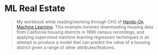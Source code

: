 # ML Real Estate

> My workbook while reading/working through CH2 of [Hands-On Machine Learning](https://www.oreilly.com/library/view/hands-on-machine-learning/9781491962282/).
> This example involves downloading housing data from California housing districts in 1990 census recordings,
> and applying supervised machine learning regression techniques in an attempt to produce a model that can predict
> the value of a housing district given a range of other attributes/features.
